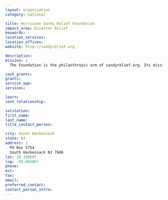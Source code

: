 ```yaml
---
layout: organization
category: national

title: Hurricane Sandy Relief Foundation
impact_area: Disaster Relief
keywords: 
location_services: 
location_offices: 
website: http://sandyrelief.org

description: 
mission: |
  The Foundation is the philanthropic arm of sandyrelief.org. Its mission is to foster charitable giving to the victims of Hurricane Sandy. The ultimate goal of these efforts is to extend relief and improve the quality of life for the affected families and communities. The Foundation partners with its donors, support groups and volunteers, join together in an effort to raise awareness and offer help and hope to victims of Hurricane Sandy.

cash_grants: 
grants: 
service_opp: 
services: 

learn: 
cont_relationship: 

salutation: 
first_name: 
last_name: 
title_contact_person: 

city: South Hackensack
state: NJ
address: |
  PO Box 1754  
  South Hackensack NJ 7606
lat: 39.390897
lng: -99.066067
phone: 
ext: 
fax: 
email: 
preferred_contact: 
contact_person_intro: 
---
```

